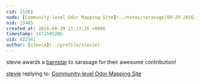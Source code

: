 ```yaml
---
cid: 15261
node: [Community-level Odor Mapping Site](../notes/sarasage/08-29-2016/community-level-odor-mapping-site)
nid: 13405
created_at: 2016-08-29 21:13:26 +0000
timestamp: 1472505206
uid: 422561
author: [stevie](../profile/stevie)
---
```


stevie awards a <a href="publiclab.org/wiki/barnstars">barnstar</a> to sarasage for their awesome contribution!

[stevie](../profile/stevie) replying to: [Community-level Odor Mapping Site](../notes/sarasage/08-29-2016/community-level-odor-mapping-site)


